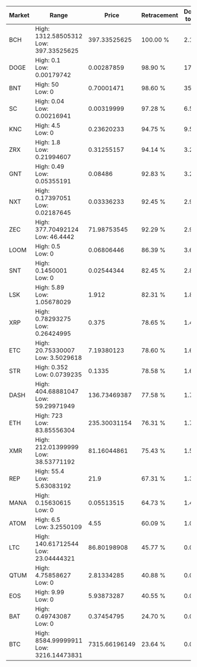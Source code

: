 | Market | Range | Price| Retracement | Doubles to 50% |
| --- | --- | --- | --- | --- |
| BCH | High: 1312.58505312<br />Low: 397.33525625 | 397.33525625 | 100.00 % | 2.15 |
| DOGE | High: 0.1<br />Low: 0.00179742 | 0.00287859 | 98.90 % | 17.68 |
| BNT | High: 50<br />Low: 0 | 0.70001471 | 98.60 % | 35.71 |
| SC | High: 0.04<br />Low: 0.00216941 | 0.00319999 | 97.28 % | 6.59 |
| KNC | High: 4.5<br />Low: 0 | 0.23620233 | 94.75 % | 9.53 |
| ZRX | High: 1.8<br />Low: 0.21994607 | 0.31255157 | 94.14 % | 3.23 |
| GNT | High: 0.49<br />Low: 0.05355191 | 0.08486 | 92.83 % | 3.20 |
| NXT | High: 0.17397051<br />Low: 0.02187645 | 0.03336233 | 92.45 % | 2.94 |
| ZEC | High: 377.70492124<br />Low: 46.4442 | 71.98753545 | 92.29 % | 2.95 |
| LOOM | High: 0.5<br />Low: 0 | 0.06806446 | 86.39 % | 3.67 |
| SNT | High: 0.1450001<br />Low: 0 | 0.02544344 | 82.45 % | 2.85 |
| LSK | High: 5.89<br />Low: 1.05678029 | 1.912 | 82.31 % | 1.82 |
| XRP | High: 0.78293275<br />Low: 0.26424995 | 0.375 | 78.65 % | 1.40 |
| ETC | High: 20.75330007<br />Low: 3.5029618 | 7.19380123 | 78.60 % | 1.69 |
| STR | High: 0.352<br />Low: 0.0739235 | 0.1335 | 78.58 % | 1.60 |
| DASH | High: 404.68881047<br />Low: 59.29971949 | 136.73469387 | 77.58 % | 1.70 |
| ETH | High: 723<br />Low: 83.85556304 | 235.30031154 | 76.31 % | 1.71 |
| XMR | High: 212.01399999<br />Low: 38.53771192 | 81.16044861 | 75.43 % | 1.54 |
| REP | High: 55.4<br />Low: 5.63083192 | 21.9 | 67.31 % | 1.39 |
| MANA | High: 0.15630615<br />Low: 0 | 0.05513515 | 64.73 % | 1.42 |
| ATOM | High: 6.5<br />Low: 3.2550109 | 4.55 | 60.09 % | 1.07 |
| LTC | High: 140.61712544<br />Low: 23.04444321 | 86.80198908 | 45.77 % | 0.00 |
| QTUM | High: 4.75858627<br />Low: 0 | 2.81334285 | 40.88 % | 0.00 |
| EOS | High: 9.99<br />Low: 0 | 5.93873287 | 40.55 % | 0.00 |
| BAT | High: 0.49743087<br />Low: 0 | 0.37454795 | 24.70 % | 0.00 |
| BTC | High: 8584.99999911<br />Low: 3216.14473831 | 7315.66196149 | 23.64 % | 0.00 |
